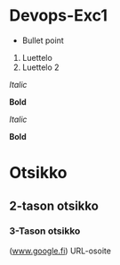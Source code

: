 # Devops-Exc1
* Bullet point
1. Luettelo
2. Luettelo 2

_Italic_

__Bold__

*Italic*

**Bold**

# Otsikko
## 2-tason otsikko
### 3-Tason otsikko
(www.google.fi) URL-osoite